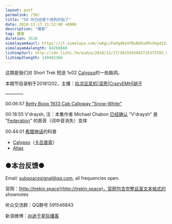 ```yaml
---
layout: post
permalink: /58/
title: "58 你已经是个成熟的船了"
date: 2018-12-17 21:52:00 +0800
description: "播客"
tag: 播客 
duration: 3510
ximalayam4aurl: https://jt.ximalaya.com//wKgLcFwXqd6yUfBuBQXaXMvVUg4332.mp3.m4a?channel=rss&amp;album_id=3135361&amp;track_id=145521125&amp;uid=6418191&amp;jt=https://audio.xmcdn.com/group52/M06/2E/17/wKgLcFwXqd6yUfBuBQXaXMvVUg4332.mp3
ximalayam4alength: 84269660
lizhimp3url: http://cdn.lizhi.fm/audio/2018/12/17/5015595942715373702_ud.mp3
lizhimp3length: 140482368
---   
```


这期是我们对 Short Trek 短途 1x02 [Calypso](http://memory-alpha.wikia.com/wiki/Calypso_(episode))的一些脑洞。

本期节目录制于20181202，主播：[玖凉豆浆机](https://weibo.com/lunaliang1029)\|[深思](mailto:deepthought@trekin.space)\|[CrazyEMH](mailto:emh@trekin.space)\|[胡子](https://weibo.com/p/1005051764117203)

————

00:06:57 [Betty Boop 1933 Cab Calloway &quot;Snow-White&quot;](https://www.youtube.com/watch?v=CNG8GYrh1mg)

00:18:55 V&#39;draysh, 注：本集作者 Michael Chabon [已经确认](https://www.instagram.com/p/Bp7usVAAlB7/) &quot;V&#39;draysh&quot; 是 &quot;[Federation](http://memory-alpha.wikia.com/wiki/United_Federation_of_Planets)&quot; 的吞音（词中音消失）变体

00:44:01 [希腊神话](https://zh.wikipedia.org/wiki/%E5%B8%8C%E8%87%98%E7%A5%9E%E7%A5%87%E5%8F%8A%E7%A5%9E%E8%A9%B1%E4%BA%BA%E7%89%A9%E5%88%97%E8%A1%A8)的科普

- [Calypso](https://en.wikipedia.org/wiki/Calypso_(mythology))（[卡吕普索](https://zh.wikipedia.org/wiki/%E5%8D%A1%E5%90%95%E6%99%AE%E7%B4%A2)）
-  [Atlas](https://en.wikipedia.org/wiki/Atlas_(mythology))

## ●本台反馈●

Email: [subspacesignal@qq.com](mailto:subspacesignal@qq.com), all frequencies open.

官网：[http://trekin.space](http://trekin.space)，官网包含完整且富文本格式的 shownotes

听众交流群：QQ群号 591546843

新浪微博：[@迷于星际播客](http://weibo.com/lostinst)

